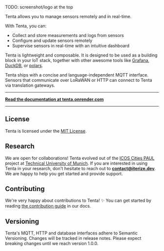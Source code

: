 TODO: screenshot/logo at the top

Tenta allows you to manage sensors remotely and in real-time.

With Tenta, you can:

- Collect and store measurements and logs from sensors
- Configure and update sensors remotely
- Supervise sensors in real-time with an intuitive dashboard

Tenta is lightweight and composable. It is designed to be used as a building block in your IoT stack, together with other awesome tools like [Grafana](https://grafana.com/), [DuckDB](https://duckdb.org/), or [polars](https://www.pola.rs/).

Tenta ships with a concise and language-independent MQTT interface. Sensors that communicate over LoRaWAN or HTTP can connect to Tenta via translation gateways.

---

**[Read the documentation at tenta.onrender.com](https://tenta.onrender.com/)**

---

## License

Tenta is licensed under the [MIT License](LICENSE).

## Research

We are open for collaborations! Tenta evolved out of the [ICOS Cities PAUL](https://www.icos-cp.eu/) project at [Technical University of Munich](https://www.tum.de/en/). If you are interested in using Tenta in your research, don't hesitate to reach out to **contact@iterize.dev**. We are happy to help you get started and provide support.

## Contributing

We're very happy about contributions to Tenta! ✨ You can get started by reading [the contribution guide](https://tenta.onrender.com/contribute) in our docs.

## Versioning

Tenta's MQTT, HTTP and database interfaces adhere to Semantic Versioning. Changes will be tracked in release notes. Please expect breaking changes until we reach version 1.0.0.

